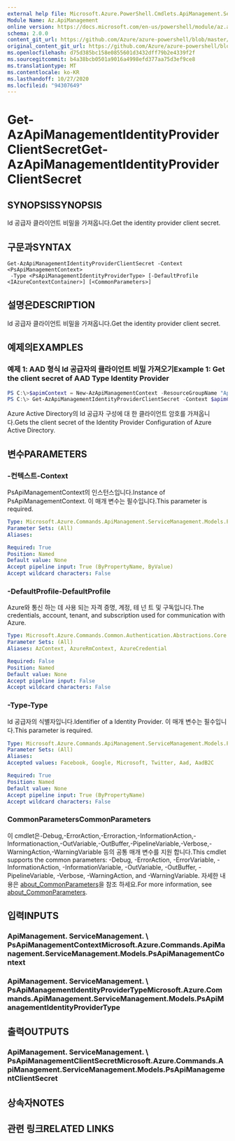 ```yaml
---
external help file: Microsoft.Azure.PowerShell.Cmdlets.ApiManagement.ServiceManagement.dll-Help.xml
Module Name: Az.ApiManagement
online version: https://docs.microsoft.com/en-us/powershell/module/az.apimanagement/get-azapimanagementidentityproviderclientsecret
schema: 2.0.0
content_git_url: https://github.com/Azure/azure-powershell/blob/master/src/ApiManagement/ApiManagement/help/Get-AzApiManagementIdentityProviderClientSecret.md
original_content_git_url: https://github.com/Azure/azure-powershell/blob/master/src/ApiManagement/ApiManagement/help/Get-AzApiManagementIdentityProviderClientSecret.md
ms.openlocfilehash: d75d385bc158e0855601d3432dff79b2e4339f2f
ms.sourcegitcommit: b4a38bcb0501a9016a4998efd377aa75d3ef9ce8
ms.translationtype: MT
ms.contentlocale: ko-KR
ms.lasthandoff: 10/27/2020
ms.locfileid: "94307649"
---
```

# <span data-ttu-id="3d08d-101">Get-AzApiManagementIdentityProviderClientSecret</span><span class="sxs-lookup"><span data-stu-id="3d08d-101">Get-AzApiManagementIdentityProviderClientSecret</span></span>

## <span data-ttu-id="3d08d-102">SYNOPSIS</span><span class="sxs-lookup"><span data-stu-id="3d08d-102">SYNOPSIS</span></span>
<span data-ttu-id="3d08d-103">Id 공급자 클라이언트 비밀을 가져옵니다.</span><span class="sxs-lookup"><span data-stu-id="3d08d-103">Get the identity provider client secret.</span></span>

## <span data-ttu-id="3d08d-104">구문과</span><span class="sxs-lookup"><span data-stu-id="3d08d-104">SYNTAX</span></span>

```
Get-AzApiManagementIdentityProviderClientSecret -Context <PsApiManagementContext>
 -Type <PsApiManagementIdentityProviderType> [-DefaultProfile <IAzureContextContainer>] [<CommonParameters>]
```

## <span data-ttu-id="3d08d-105">설명은</span><span class="sxs-lookup"><span data-stu-id="3d08d-105">DESCRIPTION</span></span>
<span data-ttu-id="3d08d-106">Id 공급자 클라이언트 비밀을 가져옵니다.</span><span class="sxs-lookup"><span data-stu-id="3d08d-106">Get the identity provider client secret.</span></span>

## <span data-ttu-id="3d08d-107">예제의</span><span class="sxs-lookup"><span data-stu-id="3d08d-107">EXAMPLES</span></span>

### <span data-ttu-id="3d08d-108">예제 1: AAD 형식 Id 공급자의 클라이언트 비밀 가져오기</span><span class="sxs-lookup"><span data-stu-id="3d08d-108">Example 1: Get the client secret of AAD Type Identity Provider</span></span>
```powershell
PS C:\>$apimContext = New-AzApiManagementContext -ResourceGroupName "Api-Default-WestUS" -ServiceName "contoso"
PS C:\> Get-AzApiManagementIdentityProviderClientSecret -Context $apimContext -Type Aad
```

<span data-ttu-id="3d08d-109">Azure Active Directory의 Id 공급자 구성에 대 한 클라이언트 암호를 가져옵니다.</span><span class="sxs-lookup"><span data-stu-id="3d08d-109">Gets the client secret of the Identity Provider Configuration of Azure Active Directory.</span></span>

## <span data-ttu-id="3d08d-110">변수</span><span class="sxs-lookup"><span data-stu-id="3d08d-110">PARAMETERS</span></span>

### <span data-ttu-id="3d08d-111">-컨텍스트</span><span class="sxs-lookup"><span data-stu-id="3d08d-111">-Context</span></span>
<span data-ttu-id="3d08d-112">PsApiManagementContext의 인스턴스입니다.</span><span class="sxs-lookup"><span data-stu-id="3d08d-112">Instance of PsApiManagementContext.</span></span>
<span data-ttu-id="3d08d-113">이 매개 변수는 필수입니다.</span><span class="sxs-lookup"><span data-stu-id="3d08d-113">This parameter is required.</span></span>

```yaml
Type: Microsoft.Azure.Commands.ApiManagement.ServiceManagement.Models.PsApiManagementContext
Parameter Sets: (All)
Aliases:

Required: True
Position: Named
Default value: None
Accept pipeline input: True (ByPropertyName, ByValue)
Accept wildcard characters: False
```

### <span data-ttu-id="3d08d-114">-DefaultProfile</span><span class="sxs-lookup"><span data-stu-id="3d08d-114">-DefaultProfile</span></span>
<span data-ttu-id="3d08d-115">Azure와 통신 하는 데 사용 되는 자격 증명, 계정, 테 넌 트 및 구독입니다.</span><span class="sxs-lookup"><span data-stu-id="3d08d-115">The credentials, account, tenant, and subscription used for communication with Azure.</span></span>

```yaml
Type: Microsoft.Azure.Commands.Common.Authentication.Abstractions.Core.IAzureContextContainer
Parameter Sets: (All)
Aliases: AzContext, AzureRmContext, AzureCredential

Required: False
Position: Named
Default value: None
Accept pipeline input: False
Accept wildcard characters: False
```

### <span data-ttu-id="3d08d-116">-Type</span><span class="sxs-lookup"><span data-stu-id="3d08d-116">-Type</span></span>
<span data-ttu-id="3d08d-117">Id 공급자의 식별자입니다.</span><span class="sxs-lookup"><span data-stu-id="3d08d-117">Identifier of a Identity Provider.</span></span>
<span data-ttu-id="3d08d-118">이 매개 변수는 필수입니다.</span><span class="sxs-lookup"><span data-stu-id="3d08d-118">This parameter is required.</span></span>

```yaml
Type: Microsoft.Azure.Commands.ApiManagement.ServiceManagement.Models.PsApiManagementIdentityProviderType
Parameter Sets: (All)
Aliases:
Accepted values: Facebook, Google, Microsoft, Twitter, Aad, AadB2C

Required: True
Position: Named
Default value: None
Accept pipeline input: True (ByPropertyName)
Accept wildcard characters: False
```

### <span data-ttu-id="3d08d-119">CommonParameters</span><span class="sxs-lookup"><span data-stu-id="3d08d-119">CommonParameters</span></span>
<span data-ttu-id="3d08d-120">이 cmdlet은-Debug,-ErrorAction,-Erroraction,-InformationAction,-Informationaction,-OutVariable,-OutBuffer,-PipelineVariable,-Verbose,-WarningAction,-WarningVariable 등의 공통 매개 변수를 지원 합니다.</span><span class="sxs-lookup"><span data-stu-id="3d08d-120">This cmdlet supports the common parameters: -Debug, -ErrorAction, -ErrorVariable, -InformationAction, -InformationVariable, -OutVariable, -OutBuffer, -PipelineVariable, -Verbose, -WarningAction, and -WarningVariable.</span></span> <span data-ttu-id="3d08d-121">자세한 내용은 [about_CommonParameters](http://go.microsoft.com/fwlink/?LinkID=113216)을 참조 하세요.</span><span class="sxs-lookup"><span data-stu-id="3d08d-121">For more information, see [about_CommonParameters](http://go.microsoft.com/fwlink/?LinkID=113216).</span></span>

## <span data-ttu-id="3d08d-122">입력</span><span class="sxs-lookup"><span data-stu-id="3d08d-122">INPUTS</span></span>

### <span data-ttu-id="3d08d-123">ApiManagement. ServiceManagement. \ PsApiManagementContext</span><span class="sxs-lookup"><span data-stu-id="3d08d-123">Microsoft.Azure.Commands.ApiManagement.ServiceManagement.Models.PsApiManagementContext</span></span>

### <span data-ttu-id="3d08d-124">ApiManagement. ServiceManagement. \ PsApiManagementIdentityProviderType</span><span class="sxs-lookup"><span data-stu-id="3d08d-124">Microsoft.Azure.Commands.ApiManagement.ServiceManagement.Models.PsApiManagementIdentityProviderType</span></span>

## <span data-ttu-id="3d08d-125">출력</span><span class="sxs-lookup"><span data-stu-id="3d08d-125">OUTPUTS</span></span>

### <span data-ttu-id="3d08d-126">ApiManagement. ServiceManagement. \ PsApiManagementClientSecret</span><span class="sxs-lookup"><span data-stu-id="3d08d-126">Microsoft.Azure.Commands.ApiManagement.ServiceManagement.Models.PsApiManagementClientSecret</span></span>

## <span data-ttu-id="3d08d-127">상속자</span><span class="sxs-lookup"><span data-stu-id="3d08d-127">NOTES</span></span>

## <span data-ttu-id="3d08d-128">관련 링크</span><span class="sxs-lookup"><span data-stu-id="3d08d-128">RELATED LINKS</span></span>
